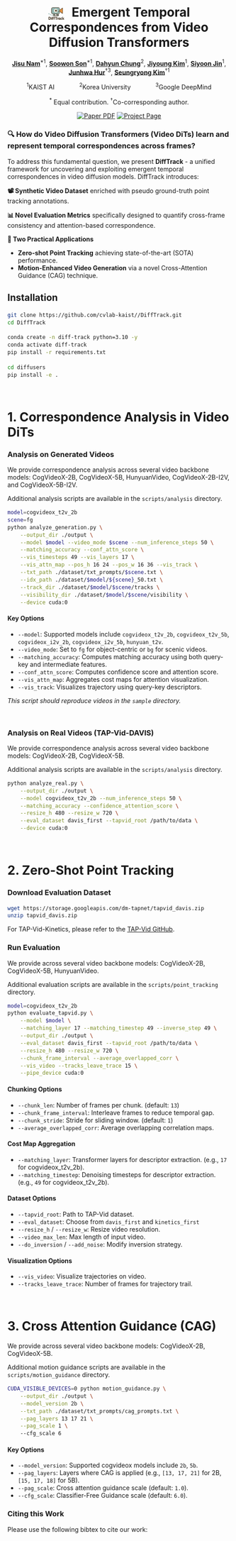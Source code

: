 <div align="center">
<h1>
<img src="assets/difftrack.png" alt="Project Logo" style="height: 1em; vertical-align: middle; margin-right: 10px;">
 Emergent Temporal Correspondences from Video Diffusion Transformers</h1>

[**Jisu Nam**](https://scholar.google.com/citations?hl=zh-CN&user=xakYe8MAAAAJ)<sup>*1</sup>, [**Soowon Son**](https://scholar.google.com/citations?hl=zh-CN&user=Eo87mRsAAAAJ)<sup>*1</sup>, [**Dahyun Chung**](https://scholar.google.com/citations?hl=ko&user=EU52riMAAAAJ)<sup>2</sup>, [**Jiyoung Kim**](https://scholar.google.co.kr/citations?hl=ko&user=DqG-ybIAAAAJ)<sup>1</sup>, [**Siyoon Jin**](https://scholar.google.com/citations?hl=zh-CN&user=rXRHxkwAAAAJ)<sup>1</sup>, [**Junhwa Hur**](https://scholar.google.com/citations?hl=zh-CN&user=z4dNJdkAAAAJ)<sup>&dagger;3</sup>, [**Seungryong Kim**](https://scholar.google.com/citations?hl=zh-CN&user=cIK1hS8AAAAJ)<sup>&dagger;1</sup>

<sup>1</sup>KAIST AI&emsp;&emsp;&emsp;&emsp;<sup>2</sup>Korea University&emsp;&emsp;&emsp;&emsp;<sup>3</sup>Google DeepMind


<sup>*</sup> Equal contribution. <sup>&dagger;</sup>Co-corresponding author.

<a href=""><img src='https://img.shields.io/badge/arXiv-DiffTrack-red' alt='Paper PDF'></a>
<a href='https://cvlab-kaist.github.io/DiffTrack/'><img src='https://img.shields.io/badge/Project_Page-DiffTrack-green' alt='Project Page'></a>



</div>

### 🔍 How do Video Diffusion Transformers (Video DiTs) learn and represent temporal correspondences across frames?

To address this fundamental question, we present **DiffTrack** - a unified framework for uncovering and exploiting emergent temporal correspondences in video diffusion models. DiffTrack introduces:

**📽️ Synthetic Video Dataset** enriched with pseudo ground-truth point tracking annotations.

**📊 Novel Evaluation Metrics** specifically designed to quantify cross-frame consistency and attention-based correspondence.

**🚀 Two Practical Applications**
- **Zero-shot Point Tracking**  achieving state-of-the-art (SOTA) performance.
- **Motion-Enhanced Video Generation** via a novel Cross-Attention Guidance (CAG) technique.




## Installation

```bash
git clone https://github.com/cvlab-kaist//DiffTrack.git
cd DiffTrack

conda create -n diff-track python=3.10 -y
conda activate diff-track
pip install -r requirements.txt

cd diffusers
pip install -e .
```
</br>

# 1. Correspondence Analysis in Video DiTs

### Analysis on Generated Videos
We provide correspondence analysis across several video backbone models: CogVideoX-2B, CogVideoX-5B, HunyuanVideo, CogVideoX-2B-I2V, and CogVideoX-5B-I2V.

Additional analysis scripts are available in the `scripts/analysis` directory. 

```bash
model=cogvideox_t2v_2b
scene=fg
python analyze_generation.py \
    --output_dir ./output \
    --model $model --video_mode $scene --num_inference_steps 50 \
    --matching_accuracy --conf_attn_score \
    --vis_timesteps 49 --vis_layers 17 \
    --vis_attn_map --pos_h 16 24 --pos_w 16 36 --vis_track \
    --txt_path ./dataset/txt_prompts/$scene.txt \
    --idx_path ./dataset/$model/${scene}_50.txt \
    --track_dir ./dataset/$model/$scene/tracks \
    --visibility_dir ./dataset/$model/$scene/visibility \
    --device cuda:0
```

#### Key Options

- `--model`: Supported models include `cogvideox_t2v_2b`, `cogvideox_t2v_5b`, `cogvideox_i2v_2b`, `cogvideox_i2v_5b`, `hunyuan_t2v`.
- `--video_mode`: Set to `fg` for object-centric or `bg` for scenic videos.
- `--matching_accuracy`: Computes matching accuracy using both query-key and intermediate features.
- `--conf_attn_score`: Computes confidence score and attention score.
- `--vis_attn_map`: Aggregates cost maps for attention visualization.
- `--vis_track`: Visualizes trajectory using query-key descriptors.



*This script should reproduce videos in the `sample` directory.*

</br>

### Analysis on Real Videos (TAP-Vid-DAVIS)
We provide correspondence analysis across several video backbone models: CogVideoX-2B, CogVideoX-5B. 

Additional analysis scripts are available in the `scripts/analysis` directory. 

```bash
python analyze_real.py \
    --output_dir ./output \
    --model cogvideox_t2v_2b --num_inference_steps 50 \
    --matching_accuracy --confidence_attention_score \
    --resize_h 480 --resize_w 720 \
    --eval_dataset davis_first --tapvid_root /path/to/data \
    --device cuda:0
```
</br>


# 2. Zero-Shot Point Tracking

### Download Evaluation Dataset

```bash
wget https://storage.googleapis.com/dm-tapnet/tapvid_davis.zip
unzip tapvid_davis.zip
```

For TAP-Vid-Kinetics, please refer to the [TAP-Vid GitHub](https://github.com/google-deepmind/tapnet/tree/main/tapnet/tapvid).


### Run Evaluation
We provide across several video backbone models: CogVideoX-2B, CogVideoX-5B, HunyuanVideo.

Additional evaluation scripts are available in the `scripts/point_tracking` directory.

```bash
model=cogvideox_t2v_2b
python evaluate_tapvid.py \
    --model $model \
    --matching_layer 17 --matching_timestep 49 --inverse_step 49 \
    --output_dir ./output \
    --eval_dataset davis_first --tapvid_root /path/to/data \
    --resize_h 480 --resize_w 720 \
    --chunk_frame_interval --average_overlapped_corr \
    --vis_video --tracks_leave_trace 15 \
    --pipe_device cuda:0
```

#### Chunking Options

- `--chunk_len`: Number of frames per chunk. (default: `13`)
- `--chunk_frame_interval`: Interleave frames to reduce temporal gap.
- `--chunk_stride`: Stride for sliding window. (default: `1`)
- `--average_overlapped_corr`: Average overlapping correlation maps.

#### Cost Map Aggregation

- `--matching_layer`: Transformer layers for descriptor extraction. (e.g., `17` for cogvideox_t2v_2b).
- `--matching_timestep`: Denoising timesteps for descriptor extraction. (e.g., `49` for cogvideox_t2v_2b).

#### Dataset Options

- `--tapvid_root`: Path to TAP-Vid dataset.
- `--eval_dataset`: Choose from `davis_first` and `kinetics_first`
- `--resize_h` / `--resize_w`: Resize video resolution.
- `--video_max_len`: Max length of input video.
- `--do_inversion` / `--add_noise`: Modify inversion strategy.

#### Visualization Options

- `--vis_video`: Visualize trajectories on video.
- `--tracks_leave_trace`: Number of frames for trajectory trail.


</br>


# 3. Cross Attention Guidance (CAG)

We provide across several video backbone models: CogVideoX-2B, CogVideoX-5B.

Additional motion guidance scripts are available in the `scripts/motion_guidance` directory.

```bash
CUDA_VISIBLE_DEVICES=0 python motion_guidance.py \
    --output_dir ./output \
    --model_version 2b \
    --txt_path ./dataset/txt_prompts/cag_prompts.txt \
    --pag_layers 13 17 21 \
    --pag_scale 1 \ 
    --cfg_scale 6
```
#### Key Options
- `--model_version`: Supported cogvideox models include `2b`, `5b`.
- `--pag_layers`: Layers where CAG is applied (e.g., `[13, 17, 21]` for 2B, `[15, 17, 18]` for 5B).
- `--pag_scale`: Cross attention guidance scale (default: `1.0`).
- `--cfg_scale`: Classifier-Free Guidance scale (default: `6.0`).


### Citing this Work
Please use the following bibtex to cite our work:
```

```

